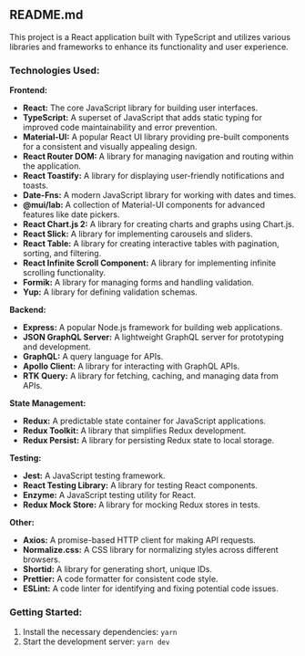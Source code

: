 ## README.md

This project is a React application built with TypeScript and utilizes various libraries and frameworks to enhance its functionality and user experience.

### Technologies Used:

**Frontend:**

* **React:** The core JavaScript library for building user interfaces.
* **TypeScript:** A superset of JavaScript that adds static typing for improved code maintainability and error prevention.
* **Material-UI:** A popular React UI library providing pre-built components for a consistent and visually appealing design.
* **React Router DOM:** A library for managing navigation and routing within the application.
* **React Toastify:** A library for displaying user-friendly notifications and toasts.
* **Date-Fns:** A modern JavaScript library for working with dates and times.
* **@mui/lab:** A collection of Material-UI components for advanced features like date pickers.
* **React Chart.js 2:** A library for creating charts and graphs using Chart.js.
* **React Slick:** A library for implementing carousels and sliders.
* **React Table:** A library for creating interactive tables with pagination, sorting, and filtering.
* **React Infinite Scroll Component:** A library for implementing infinite scrolling functionality.
* **Formik:** A library for managing forms and handling validation.
* **Yup:** A library for defining validation schemas.

**Backend:**

* **Express:** A popular Node.js framework for building web applications.
* **JSON GraphQL Server:** A lightweight GraphQL server for prototyping and development.
* **GraphQL:** A query language for APIs.
* **Apollo Client:** A library for interacting with GraphQL APIs.
* **RTK Query:** A library for fetching, caching, and managing data from APIs.

**State Management:**

* **Redux:** A predictable state container for JavaScript applications.
* **Redux Toolkit:** A library that simplifies Redux development.
* **Redux Persist:** A library for persisting Redux state to local storage.

**Testing:**

* **Jest:** A JavaScript testing framework.
* **React Testing Library:** A library for testing React components.
* **Enzyme:** A JavaScript testing utility for React.
* **Redux Mock Store:** A library for mocking Redux stores in tests.

**Other:**

* **Axios:** A promise-based HTTP client for making API requests.
* **Normalize.css:** A CSS library for normalizing styles across different browsers.
* **Shortid:** A library for generating short, unique IDs.
* **Prettier:** A code formatter for consistent code style.
* **ESLint:** A code linter for identifying and fixing potential code issues.


### Getting Started:

1. Install the necessary dependencies: `yarn`
2. Start the development server: `yarn dev`


